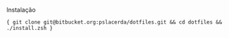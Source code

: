 Instalação

    { git clone git@bitbucket.org:pslacerda/dotfiles.git && cd dotfiles && ./install.zsh }
